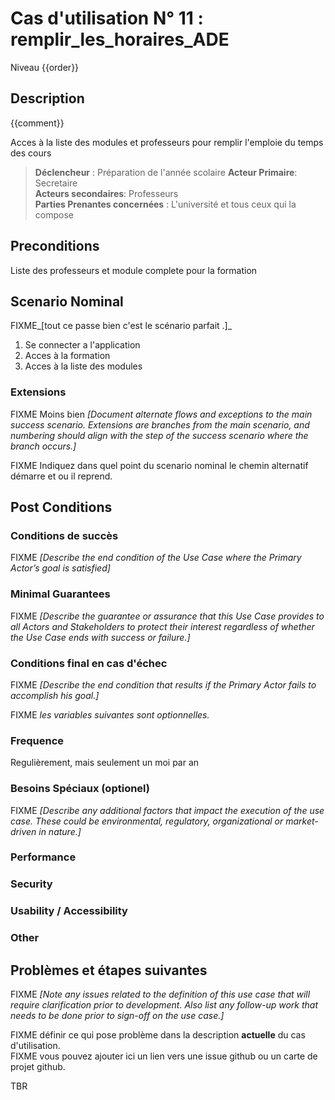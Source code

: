 

# Cas d'utilisation N° 11 :  remplir_les_horaires_ADE

Niveau {{order}}

##	Description

{{comment}}

Acces à la liste des modules et professeurs pour remplir l'emploie du temps des cours

> **Déclencheur** : Préparation de l'année scolaire
> **Acteur Primaire**: Secretaire   
> **Acteurs secondaires**: Professeurs   
> **Parties Prenantes concernées** : L'université et tous ceux qui la compose   
 
 
## Preconditions

Liste des professeurs et module complete pour la formation


## Scenario Nominal

FIXME_[tout ce passe bien c'est le scénario parfait .]_

1.	Se connecter a l'application  
2.	Acces à la formation  
3.	Acces à la liste des modules  

###	Extensions
FIXME Moins bien _[Document alternate flows and exceptions to the main success scenario. Extensions are branches from the main scenario, and numbering should align with the step of the success scenario where the branch occurs.]_

FIXME Indiquez dans quel point du scenario nominal le chemin alternatif démarre et ou il reprend.


## Post Conditions
### Conditions de succès 
FIXME _[Describe the end condition of the Use Case where the Primary Actor’s goal is satisfied]_

### Minimal Guarantees
FIXME _[Describe the guarantee or assurance that this Use Case provides to all Actors and Stakeholders to protect their interest regardless of whether the Use Case ends with success or failure.]_

### Conditions final en cas d'échec
FIXME _[Describe the end condition that results if the Primary Actor fails to accomplish his goal.]_


FIXME _les variables suivantes sont optionnelles._

### Frequence
Regulièrement, mais seulement un moi par an
### Besoins Spéciaux (optionel)  
FIXME _[Describe any additional factors that impact the execution of the use case. These could be environmental, regulatory, organizational or market-driven in nature.]_  
### Performance  
###	Security  
###	Usability / Accessibility  
###	Other  

##	Problèmes et étapes suivantes  
FIXME _[Note any issues related to the definition of this use case that will require clarification prior to development. Also list any follow-up work that needs to be done prior to sign-off on the use case.]_  

FIXME définir ce qui pose problème dans la description **actuelle** du cas d'utilisation.  
FIXME vous pouvez ajouter ici un lien vers une issue github ou un carte de projet github.

TBR
